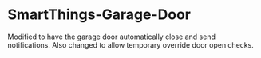 # SmartThings-Garage-Door

Modified to have the garage door automatically close and send notifications.  Also changed to allow temporary override door open checks.
